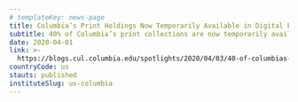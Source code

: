 ```yaml
---
# templateKey: news-page
title: Columbia’s Print Holdings Now Temporarily Available in Digital Format
subtitle: 40% of Columbia’s print collections are now temporarily available in digital format following the HathiTrust Emergency Temporary Access Service announcement. Here’s how to access those materials.
date: 2020-04-01
link: >-
  https://blogs.cul.columbia.edu/spotlights/2020/04/03/40-of-columbias-print-collections-now-temporarily-available-in-digital-format-following-hathitrust-emergency-temporary-access-service/
countryCode: us
stauts: published
instituteSlug: us-columbia
---
```

